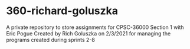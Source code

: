 # 360-richard-goluszka
A private repository to store assignments for CPSC-36000 Section 1 with Eric Pogue
Created by Rich Goluszka on 2/3/2021 for managing the programs created during sprints 2-8
